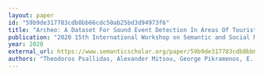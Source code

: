 ```yaml
---
layout: paper
id: "59b9de317783cdb8bb66cdc50ab25bd3d94973f6"
title: "Archeo: A Dataset For Sound Event Detection In Areas Of Touristic Interest"
publication: "2020 15th International Workshop on Semantic and Social Media Adaptation and Personalization (SMA"
year: 2020
external_url: https://www.semanticscholar.org/paper/59b9de317783cdb8bb66cdc50ab25bd3d94973f6
authors: "Theodoros Psallidas, Alexander Mitsou, George Pikramenos, E. Spyrou, Theodore Giannakopoulos"
---
```

